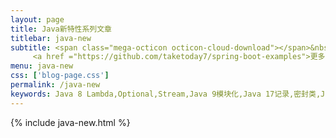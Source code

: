 ```yaml
---
layout: page
title: Java新特性系列文章
titlebar: java-new
subtitle: <span class="mega-octicon octicon-cloud-download"></span>&nbsp;&nbsp;
     <a href ="https://github.com/taketoday7/spring-boot-examples">更多Java新特性精选教程，<font color="#EB9439">点我</font>查看！</a><br/>
menu: java-new
css: ['blog-page.css']
permalink: /java-new
keywords: Java 8 Lambda,Optional,Stream,Java 9模块化,Java 17记录,密封类,Java 19虚拟线程,结构化并发
---
```


{% include java-new.html %}
